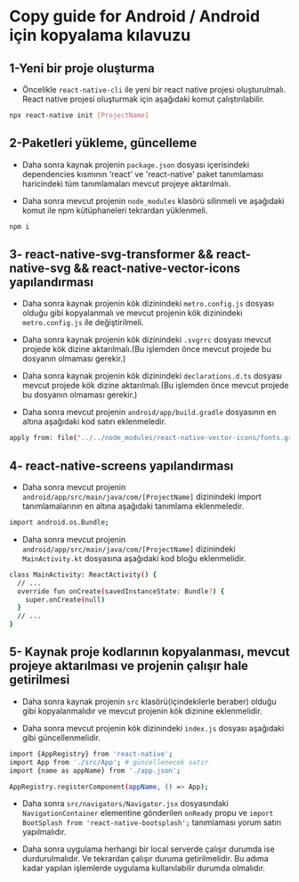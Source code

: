 # Copy guide for Android / Android için kopyalama kılavuzu

## 1-Yeni bir proje oluşturma

- Öncelikle `react-native-cli` ile yeni bir react native projesi oluşturulmalı. React native projesi oluşturmak için aşağıdaki komut çalıştırılabilir.

```bash
npx react-native init [ProjectName]
```

## 2-Paketleri yükleme, güncelleme

- Daha sonra kaynak projenin `package.json` dosyası içerisindeki dependencies kısmının 'react' ve 'react-native' paket tanımlaması haricindeki tüm tanımlamaları mevcut projeye aktarılmalı.

- Daha sonra mevcut projenin `node_modules` klasörü silinmeli ve aşağıdaki komut ile npm kütüphaneleri tekrardan yüklenmeli.

```bash
npm i
```

## 3- react-native-svg-transformer && react-native-svg && react-native-vector-icons yapılandırması

- Daha sonra kaynak projenin kök dizinindeki `metro.config.js` dosyası olduğu gibi kopyalanmalı ve mevcut projenin kök dizinindeki `metro.config.js` ile değiştirilmeli.

- Daha sonra kaynak projenin kök dizinindeki `.svgrrc` dosyası mevcut projede kök dizine aktarılmalı.(Bu işlemden önce mevcut projede bu dosyanın olmaması gerekir.)

- Daha sonra kaynak projenin kök dizinindeki `declarations.d.ts` dosyası mevcut projede kök dizine aktarılmalı.(Bu işlemden önce mevcut projede bu dosyanın olmaması gerekir.)

- Daha sonra mevcut projenin `android/app/build.gradle` dosyasının en altına aşağıdaki kod satırı eklenmeledir.

```bash
apply from: file("../../node_modules/react-native-vector-icons/fonts.gradle")
```

## 4- react-native-screens yapılandırması

- Daha sonra mevcut projenin `android/app/src/main/java/com/[ProjectName]` dizinindeki import tanımlamalarının en altına aşağıdaki tanımlama eklenmeledir.

```bash
import android.os.Bundle;
```

- Daha sonra mevcut projenin `android/app/src/main/java/com/[ProjectName]` dizinindeki `MainActivity.kt` dosyasına aşağıdaki kod bloğu eklenmelidir.

```bash
class MainActivity: ReactActivity() {
  // ...
  override fun onCreate(savedInstanceState: Bundle?) {
    super.onCreate(null)
  }
  // ...
}
```

## 5- Kaynak proje kodlarının kopyalanması, mevcut projeye aktarılması ve projenin çalışır hale getirilmesi

- Daha sonra kaynak projenin `src` klasörü(içindekilerle beraber) olduğu gibi kopyalanmalıdır ve mevcut projenin kök dizinine eklenmelidir.

- Daha sonra mevcut projenin kök dizinindeki `index.js` dosyası aşağıdaki gibi güncellenmelidir.

```bash
import {AppRegistry} from 'react-native';
import App from './src/App'; # güncellenecek satır
import {name as appName} from './app.json';

AppRegistry.registerComponent(appName, () => App);
```

- Daha sonra `src/navigators/Navigator.jsx` dosyasındaki `NavigationContainer` elementine gönderilen `onReady` propu ve `import BootSplash from 'react-native-bootsplash';` tanımlaması yorum satırı yapılmalıdır.

- Daha sonra uygulama herhangi bir local serverde çalışır durumda ise durdurulmalıdır. Ve tekrardan çalışır duruma getirilmelidir. Bu adıma kadar yapılan işlemlerde uygulama kullanılabilir durumda olmalıdır.
